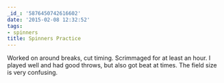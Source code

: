 ```yaml
---
_id_: '5876450742616602'
date: '2015-02-08 12:32:52'
tags:
- spinners
title: Spinners Practice
---
```


Worked on around breaks, cut timing. Scrimmaged for at least an hour. I played well and had good throws, but also got beat at times. The field size is
very confusing.

